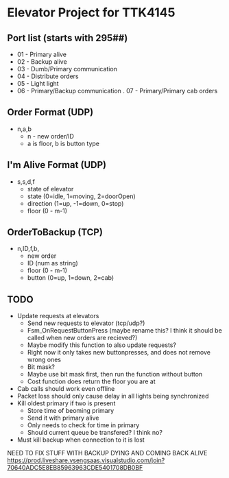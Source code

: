 # Elevator Project for TTK4145



## Port list (starts with 295##)
- 01 - Primary alive
- 02 - Backup alive
- 03 - Dumb/Primary communication
- 04 - Distribute orders
- 05 - Light light
- 06 - Primary/Backup communication
. 07 - Primary/Primary cab orders


## Order Format (UDP)
- n,a,b
    - n - new order/ID
    - a is floor, b is button type

## I'm Alive Format (UDP)
- s,s,d,f
    - state of elevator
    - state (0=idle, 1=moving, 2=doorOpen)
    - direction (1=up, -1=down, 0=stop)
    - floor (0 - m-1)

## OrderToBackup (TCP)
- n,ID,f,b,
    - new order
    - ID (num as string)
    - floor (0 - m-1)
    - button (0=up, 1=down, 2=cab)

## TODO
- Update requests at elevators
    - Send new requests to elevator (tcp/udp?)
    - Fsm_OnRequestButtonPress (maybe rename this? I think it should be called when new orders are recieved?)
    - Maybe modify this function to also update requests?
    - Right now it only takes new buttonpresses, and does not remove wrong ones
    - Bit mask?
    - Maybe use bit mask first, then run the function without button
    - Cost function does return the floor you are at
- Cab calls should work even offline
- Packet loss should only cause delay in all lights being synchronized
- Kill oldest primary if two is present
    - Store time of beoming primary
    - Send it with primary alive
    - Only needs to check for time in primary
    - Should current queue be transfered? I think no?
- Must kill backup when connection to it is lost

NEED TO FIX STUFF WITH BACKUP DYING AND COMING BACK ALIVE
https://prod.liveshare.vsengsaas.visualstudio.com/join?70640ADC5E8EB85963963CDE5401708DB0BF